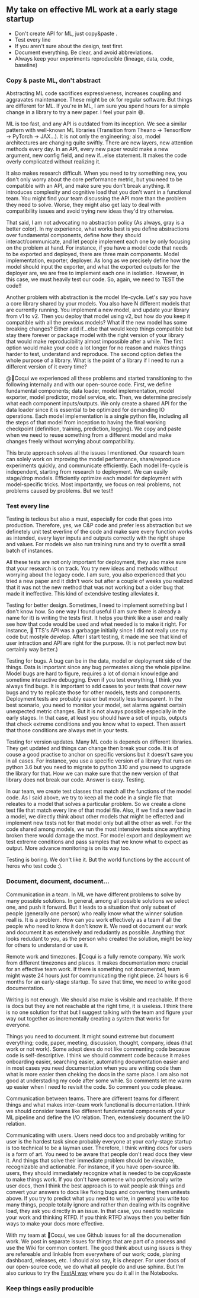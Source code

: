 
## My take on effective ML work at a early stage startup

- Don't create API for ML, just copy&paste .
- Test every line
- If you aren't sure about the design, test first.
- Document everything. Be clear, and avoid abbreviations.
- Always keep your experiments reproducible (lineage, data, code, baseline)

### Copy & paste ML, don't abstract
Abstracting ML code sacrifices expressiveness, increases coupling and aggravates maintenance. These might be ok for regular software. But things are different for ML. If you're in ML, I am sure you spend hours for a simple change in a library to try a new paper. I feel your pain 😄.

ML is too fast, and any API is outdated from its inception. We see a similar pattern with well-known ML libraries (Transition from Theano -> Tensorflow -> PyTorch -> JAX...). It is not only the engineering; also, model architectures are changing quite swiftly. There are new layers, new attention methods every day. In an API, every new paper would make a new argument, new config field, and new if...else statement. It makes the code overly complicated without realizing it.

It also makes research difficult. When you need to try something new, you don't only worry about the core performance metric, but you need to be compatible with an API, and make sure you don't break anything. It introduces complexity and cognitive load that you don't want in a functional team. You might find your team discussing the API more than the problem they need to solve. Worse, they might also get lazy to deal with compatibility issues and avoid trying new ideas they'd try otherwise.

That said, I am not advocating no abstraction policy (As always, gray is a better color). In my experience, what works best is you define abstractions over fundamental components, define how they should interact/communicate, and let people implement each one by only focusing on the problem at hand. For instance, if you have a model code that needs to be exported and deployed, there are three main components. Model implementation, exporter, deployer. As long as we precisely define how the model should input the exporter, and what the exported outputs for the deployer are, we are free to implement each one in isolation. However, in this case, we must heavily test our code. So, again, we need to TEST the code!!

Another problem with abstraction is the model life-cycle. Let's say you have a core library shared by your models. You also have N different models that are
currently running. You implement a new model, and update your library from v1 to v2. Then you deploy that model using v2, but how do you keep it compatible with
all the previous models? What if the new model has some breaking changes? Either add if...else that would keep things compatible but stay there forever or package model with the right version of your library that would make reproducibility almost impossible after a while. The first option would make your code a lot longer for no reason and makes things harder to test, understand and reproduce. The second option defies the whole purpose of a library. What is the point of a library if I need to run a different version of it every time?

@🐸Coqui we experienced all these problems and started transitioning to the following internally and with our open-source code. First, we define fundamental components; data loader, model implementation, model exporter, model predictor, model service, etc. Then, we determine precisely what each component inputs/outputs. We only create a shared API for the data loader since it is essential to be optimized for demanding IO operations. Each model implementation is a single python file, including all the steps of that model from inception to having the final working checkpoint (definition, training, prediction, logging). We copy and paste when we need to reuse something from a different model and make changes freely without worrying about compatibility.

This brute approach solves all the issues I mentioned. Our research team can solely work on improving the model performance, share/reproduce experiments quickly, and communicate efficiently. Each model life-cycle is independent, starting from research to deployment. We can easily stage/drop models. Efficiently optimize each model for deployment with model-specific tricks. Most importantly, we focus on real problems, not problems caused by problems. But we test!!


### Test every line
Testing is tedious but also a must, especially for code that goes into production. Therefore, yes, we C&P code and prefer less abstraction but we definetely
unit test everline of the code and make sure every function works as intended, every layer inputs and outputs correctly with the right shape and values. For models
we also run training runs and try to overfit a small batch of instances.

All these tests are not only important for deployment, they also make sure that your research is on track. You try new ideas and methods without worrying about the
legacy code. I am sure, you also experienced that you tried a new paper and it didn't work but after a couple of weeks you realized that it was not the new method that was not working but a older bug that made it ineffective. This kind of extendsive testing alleviates it.

Testing for better design. Sometimes, I need to implement something but I don't know how. So one way I found useful (I am sure there is already a name for it) is writing the tests first. It helps you think like a user and really see how that code would be used and what needed is to make it right. For instance, 🐸 TTS's API was
a garbagge initially since I did not really use my code but mostyle develop. After I start testing, it made me see that kind of user intraction and API are right for the purpose. (It is not perfect now but certainly way better.)

Testing for bugs. A bug can be in the data, model or deployment side of the things. Data is important since any bug permeates along the whole pipeline. Model bugs are hard to figure, requires a lot of domain knowledge and sometime interactive debugging. Even if you test everything, I think you always find bugs. It is important to add cases to your tests that cover new bugs and try to replicate those for other models, tests and components. Deployment tests are probably easier but mostly less transparent. In the best scenario, you need to monitor your model, set alarms against certain unexpected metric changes. But it is not always possible especially in the early stages. In that case, at least you should have a set of inputs, outputs that check extreme conditions and you know what to expect. Then assert that those conditions are always met in your tests.

Testing for version updates. Many ML code is depends on different libraries. They get updated and things can change then break your code. It is of couse a good practise to anchor on specific versions but it doesn't save you in all cases. For instance, you use a specific version of a library that runs on python 3.6 but you need to migrate to python 3.10 and you need to upgrade the library for that. How we can make sure that the new version of that library does not break our code. Answer is easy. Testing.

In our team, we create test classes that match all the functions of the model code. As I said above, we try to keep all the code in a single file that releates to a model that solves a particular problem. So we create a clone test file that match every line of that model file. Also, if we find a new bad in a model, we directly think about other models that might be effected and implement new tests not for that model only but all the other as well. For the code shared among models, we run the most intensive tests since anything broken there would damage the most. For model export and deployment we test extreme conditions and pass samples that we know what to expect as output. More advance monitoring is on its way too.

Testing is boring. We don't like it. But the world functions by the account of heros who test code :).


### Document, document, document...

Communication in a team. In ML we have different problems to solve by many possible solutions. In general, among all possible solutions we select one, and push it forward. But it leads to a situation that only subset of people (generally one person) who really know what the winner solution reall is. It is a problem. How can you work effectively as a team if all the people who need to know it don't know it. We need ot document our work and document it as extensively and redudantly as possible. Anything that looks redudant to you, as the person who created the solution, might be key for others to understand or use it.

Remote work and timezones. 🐸Coqui is a fully remote company. We work from different timezones and places. It makes documentation more crucial for an effective team work. If there is something not documented, team might waste 24 hours just for communicating the right piece. 24 hours is 6 months for an early-stage startup. To save that time, we need to write good documentation.

Writing is not enough. We should also make is visible and reachable. If there is docs but they are not reachable at the right time, it is useless. I think there is no one solution for that but I suggest talking with the team and figure your way out together as incrementally creating a system that works for everyone.

Things you need to document. It might sound extreme but document everything; code, paper, meeting, discussion, thought, company, ideas (that work or not work). Some adept devs do not like commenting code because code is self-descriptive. I think we should comment code because it makes onboarding easier, searching easier, automating documentation easier and in most cases you need documentation when you are writing code then what is more easier then cheking the docs in the same place. I am also not good at understading my code after some while. So comments let me warm up easier when I need to revisit the code. So comment you code please.

Communication between teams. There are different teams for different things and what makes inter-team work functional is documentation. I think we should consider teams like different fundemantal components of your ML pipeline and define the I/O relation. Then, extensively document the I/O relation.

Communicating with users. Users need docs too and probably writing for user is the hardest task since probably everyone at your early-stage startup is too technical to be a layman user. Therefore, I think writing docs for users is a form of art. You need to be aware that people don't read docs they view it. And things that solve their immediate problem should be viewable, recognizable and actionable. For instance, if you have open-source lib. users, they should immediately recognize what is needed to be copy&paste to make things work. If you don't have someone who profesionally write user docs, then I think the best approach is to wait people ask things and convert your answers to docs like fixing bugs and converting them unitests above. If you try to predict what you need to write, in general you write too many things, people totally ignore and rather than dealing with its cognitive load, they ask you directly in an issue. In that case, you need to replicate your work and thinking RTFD. If you think RTFD always then you better fidn ways to make your docs more effective.

With my team at 🐸Coqui, we use Github issues for all the documenation work. We post in separate issues for things that are part of a process and use the Wiki for common content. The good think about using issues is they are refereable and linkable from everywhere of our work; code, planing dashboard, releases, etc. I should also say, it is cheaper. For user docs of our open-source code, we do what all people do and use sphinx. But I'm also curious to try the [FastAI way](https://www.fast.ai/posts/2019-11-27-nbdev.html) where you do it all in the Notebooks.


### Keep things easily producible
